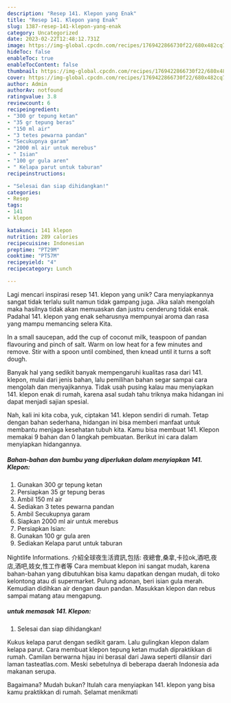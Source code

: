 ```yaml
---
description: "Resep 141. Klepon yang Enak"
title: "Resep 141. Klepon yang Enak"
slug: 1387-resep-141-klepon-yang-enak
category: Uncategorized
date: 2023-02-22T12:48:12.731Z
image: https://img-global.cpcdn.com/recipes/1769422866730f22/680x482cq70/141-klepon-foto-resep-utama.jpg
hideToc: false
enableToc: true
enableTocContent: false
thumbnail: https://img-global.cpcdn.com/recipes/1769422866730f22/680x482cq70/141-klepon-foto-resep-utama.jpg
cover: https://img-global.cpcdn.com/recipes/1769422866730f22/680x482cq70/141-klepon-foto-resep-utama.jpg
author: Admin
authorAv: notfound
ratingvalue: 3.8
reviewcount: 6
recipeingredient:
- "300 gr tepung ketan"
- "35 gr tepung beras"
- "150 ml air"
- "3 tetes pewarna pandan"
- "Secukupnya garam"
- "2000 ml air untuk merebus"
- " Isian"
- "100 gr gula aren"
- " Kelapa parut untuk taburan"
recipeinstructions:

- "Selesai dan siap dihidangkan!"
categories:
- Resep
tags:
- 141
- klepon

katakunci: 141 klepon 
nutrition: 289 calories
recipecuisine: Indonesian
preptime: "PT29M"
cooktime: "PT57M"
recipeyield: "4"
recipecategory: Lunch

---
```





Lagi mencari inspirasi resep 141. klepon yang unik? Cara menyiapkannya sangat tidak terlalu sulit namun tidak gampang juga. Jika salah mengolah maka hasilnya tidak akan memuaskan dan justru cenderung tidak enak. Padahal 141. klepon yang enak seharusnya mempunyai aroma dan rasa yang mampu memancing selera Kita.





In a small saucepan, add the cup of coconut milk, teaspoon of pandan flavouring and pinch of salt. Warm on low heat for a few minutes and remove. Stir with a spoon until combined, then knead until it turns a soft dough.

Banyak hal yang sedikit banyak mempengaruhi kualitas rasa dari 141. klepon, mulai dari jenis bahan, lalu pemilihan bahan segar sampai cara mengolah dan menyajikannya. Tidak usah pusing kalau mau menyiapkan 141. klepon enak di rumah, karena asal sudah tahu triknya maka hidangan ini dapat menjadi sajian spesial.






Nah, kali ini kita coba, yuk, ciptakan 141. klepon sendiri di rumah. Tetap dengan bahan sederhana, hidangan ini bisa memberi manfaat untuk membantu menjaga kesehatan tubuh kita. Kamu bisa membuat 141. Klepon memakai 9 bahan dan 0 langkah pembuatan. Berikut ini cara dalam menyiapkan hidangannya.

<!--inarticleads1-->

##### Bahan-bahan dan bumbu yang diperlukan dalam menyiapkan 141. Klepon:

1. Gunakan 300 gr tepung ketan
1. Persiapkan 35 gr tepung beras
1. Ambil 150 ml air
1. Sediakan 3 tetes pewarna pandan
1. Ambil Secukupnya garam
1. Siapkan 2000 ml air untuk merebus
1. Persiapkan  Isian:
1. Gunakan 100 gr gula aren
1. Sediakan  Kelapa parut untuk taburan


Nightlife Informations. 介紹全球夜生活資訊,包括: 夜總會,桑拿,卡拉ok,酒吧,夜店,酒吧,妓女,性工作者等 Cara membuat klepon ini sangat mudah, karena bahan-bahan yang dibutuhkan bisa kamu dapatkan dengan mudah, di toko kelontong atau di supermarket. Pulung adonan, beri isian gula merah. Kemudian didihkan air dengan daun pandan. Masukkan klepon dan rebus sampai matang atau mengapung. 

<!--inarticleads2-->

#####  untuk memasak 141. Klepon:


1. Selesai dan siap dihidangkan!

Kukus kelapa parut dengan sedikit garam. Lalu gulingkan klepon dalam kelapa parut. Cara membuat klepon tepung ketan mudah dipraktikkan di rumah. Camilan berwarna hijau ini berasal dari Jawa seperti dilansir dari laman tasteatlas.com. Meski sebetulnya di beberapa daerah Indonesia ada makanan serupa. 

Bagaimana? Mudah bukan? Itulah cara menyiapkan 141. klepon yang bisa kamu praktikkan di rumah. Selamat menikmati
